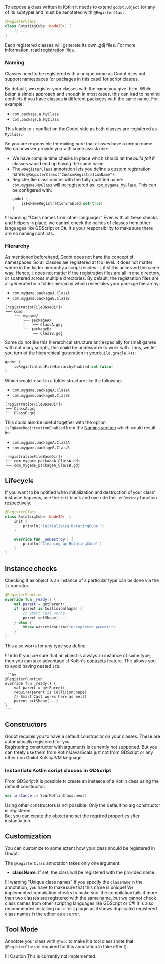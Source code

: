 To expose a class written in Kotlin it needs to extend `godot.Object` (or any of its subtype) and must be annotated with `@RegisterClass`.

```kt
@RegisterClass
class RotatingCube: Node3D() {
    // ...
}
```

Each registered classes will generate its own .gdj files. For more information, read [registration files](../user-guide/api-differences.md#registration-files-gdj).

### Naming

Classes need to be registered with a unique name as Godot does not support namespaces (or packages in this case) for script classes.

By default, we register your classes with the name you give them. While beign a simple approach and enough in most cases,
this can lead to naming conflicts if you have classes in different packages with the same name. For example:

- `com.package.a.MyClass`
- `com.package.b.MyClass`

This leads to a conflict on the Godot side as both classes are registered as `MyClass`.

So you are responsible for making sure that classes have a unique name.
We do however provide you with some assistance:

- We have compile time checks in place which should let the *build fail* if classes would end up having the same name.
- The `@RegisterClass` annotation lets you define a custom registration name: `@RegisterClass("CustomRegistrationName")`.
- Register the class names with the fully qualified name: `com.mygame.MyClass` will be registered as: `com_mygame_MyClass`. This can be configured with:
    ```kotlin
    godot {
        isFqNameRegistrationEnabled.set(true)
    }
    ```

!!! warning "Class names from other languages"
    Even with all these checks and helpers in place, we cannot check the names of classes from other languages like GDScript or C#. It's your responsibility to make sure there are no naming conflicts.

### Hierarchy

As mentioned beforehand, Godot does not have the concept of namespaces. So all classes are registered at top level.
It does not matter where in the folder hierarchy a script resides in, it still is accessed the same way.
Hence, it does not matter if the registration files are all in one directory, or scattered across multiple directories.
By default, the registration files are all generated in a folder hierarchy which resembles your package hierarchy:

- `com.mygame.packageA.ClassA`
- `com.mygame.packageB.ClassB`

```
[registrationFileBaseDir]/
└── com/
    └── mygame/
        ├── packageA/
        │   └── ClassA.gdj
        └── packageB/
            └── ClassB.gdj
```

Some do not like this hierarchical structure and especially for small games with not many scripts, this could be undesirable to work with.
Thus, we let you turn of the hierarchical generation in your `build.gradle.kts`:

```kotlin
godot {
    isRegistrationFileHierarchyEnabled.set(false)
}
```

Which would result in a folder structure like the following:

- `com.mygame.packageA.ClassA`
- `com.mygame.packageB.ClassB`

```
[registrationFileBaseDir]/
├── ClassA.gdj
└── ClassB.gdj
```

This could also be useful together with the option `isFqNameRegistrationEnabled` from the [Naming section](#naming) which would result in:

- `com.mygame.packageA.ClassA`
- `com.mygame.packageB.ClassB`

```
[registrationFileBaseDir]/
├── com_mygame_packageA_ClassA.gdj
└── com_mygame_packageA_ClassB.gdj
```

## Lifecycle

If you want to be notified when initialization and destruction of your class' instance happens, use the `init` block
and override the `_onDestroy` function respectively.

```kt
@RegisterClass
class RotatingCube: Node3D() {
    init {
        println("Initializing RotatingCube!")
    }

    override fun _onDestroy() {
        println("Cleaning up RotatingCube!")
    }
}
```

## Instance checks

Checking if an object is an instance of a particular type can be done via the `is` operator.

```kt
@RegisterFunction
override fun _ready() {
    val parent = getParent()
    if (parent is CollisionShape) {
        // smart cast works!
        parent.setShape(...)
    } else {
        throw AssertionError("Unexpected parent!")
    }
}
```

This also works for any type you define.

!!! info
    If you are sure that an object is always an instance of some type, then you can take advantage of Kotlin's [contracts](https://kotlinlang.org/docs/reference/whatsnew13.html#contracts) feature. This allows you to avoid having nested `if`s.

    ```kt
    @RegisterFunction
    override fun _ready() {
        val parent = getParent()
        require(parent is CollisionShape)
        // Smart Cast works here as well!
        parent.setShape(...)
    }
    ```

## Constructors

Godot requires you to have a default constructor on your classes. These are automatically registered for you.  
Registering constructor with arguments is currently not supported. But you can freely use them from Kotlin/Java/Scala
just not from GDScript or any other non Godot Kotlin/JVM language.

### Instantiate Kotlin script classes in GDScript

From GDScript it is possible to create an instance of a Kotlin class using the default constructor:

```kt
var instance := YourKotlinClass.new()
```

Using other constructors is not possible. Only the default no arg constructor is registered.  
But you can create the object and set the required properties after instantiation.

## Customization

You can customize to some extent how your class should be registered in Godot.

The `@RegisterClass` annotation takes only one argument:

- **className**: If set, the class will be registered with the provided name.

!!! warning "Unique class names"
    If you specify the `className` in the annotation, you have to make sure that this name is unique! We implemented compilation checks to make sure the compilation fails if more than two classes are registered with the same name, but we cannot check class names from other scripting languages like GDScript or C#! It is also recommended installing our intellij plugin as it shows duplicated registered class names in the editor as an error.


## Tool Mode

Annotate your class with `@Tool` to make it a tool class (note that `@RegisterClass` is required for this annotation to take effect).

!!! Caution
    This is currently not implemented.